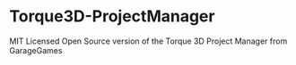 Torque3D-ProjectManager
=======================

MIT Licensed Open Source version of the Torque 3D Project Manager from GarageGames